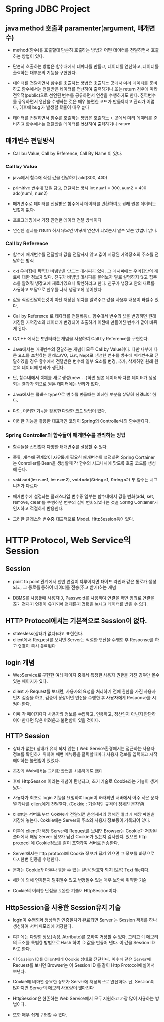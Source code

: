 # Spring JDBC Project

## java method 호출과 paramenter(argument, 매개변수)
* method(함수)를 호출할대 단순히 호출하는 방법과 어떤 데이터를 전달하면서 호출하는 방법이 있다.

* 단순히 호출하는 방법은 함수내에서 데이터를 만들고, 데이터를 연산하고, 데이터를 출력하는 대부분의
	기능을 구현한다.

* 데이터를 전달하면서 함수를 호출하는 방법은 호출하는 곳에서 미리 데이터를 준비하고 함수에서는 전달받은
	데이터를 연산하여 출력하거나 또는 return
	경우에 따라 전역적(public)으로 선언된 변수를 공유하면서 연산을 수행하기도 한다.
	전역변수를 공유하면서 연산을 수행하는 것은 매우 불편한 코드가 만들어지고 관리가 어렵다, 이후에 
	bug 가 발생할 확률이 매우 높다
	
* 데이터를 전달하면서 함수를 호출하는 방법은 호출하느 ㄴ곳에서 미리 데이터를 준비하고 함수에서는
	전달받은 데이터를 연산하여 출력하거나 return 
	
## 매개변수 전달방식
* Call bu Value, Call by Reference, Call By Name 이 있다.

### Call by Value
* java에서 함수에 직접 값을 전달하기 
	add(300, 400)
	
* primitive 변수에 값을 담고, 전달하는 방식
	int num1 = 300, num2 = 400
	add(num1, num2)
	
* 매개변수로 데이터를 전달받은 함수에서 데이터를 변환하여도 원래 원본 데이터는 변함이 없다.

* 프로그래밍에서 가장 안전한 데이터 전달 방식이다.
* 연산된 결과를 return 하지 않으면 어떻게 연산이 되었는지 알수 있는 방법이 없다.
	
### Call by Reference
* 함수에 매개변수를 전달할때 값을 전달하지 않고 값이 저장된 기억장소의 주소를 전달하는 방식

* ex) 우리집에 독특한 비빔밥을 만드는 레시피가 있다. 그 레시피에는 우리집만의 재료에 대한 
	정보가 있다. 친구가 비빔밥 레시피를 물어보자 말로 설명하지 않고 집주소를 알려줘 냉장고에 
	재료가있으니 확인하라고 한다.
	친구가 냉장고 안의 재료를 사용하고 보답으로 한우를 사서 냉장고에 넣어놨다.

* 값을 직접전달하는것이 아닌 저장된 위치를 알려주고 값을 사용후 내용이 바뀔수 있다.

* Call by Reference 로 데이터를 전달바등ㄴ 함수에서 변수의 값을 변경하면 원래 저장된 기억장소의
	데이터가 변경되어 호출하기 이전에 만들어진 변수가 값이 바뀌게 된다.
	
* C/C++ 에서는 포인터라는 개념을 사용하여 Call by Reference를 구현한다.

* Java에서는 매개변수의 전달하는 개념이 모두 Call by Value이다. 다만 내부에 다른 요소를 포함하는
	클래스(VO, List, Map)로 생성한 변수를 함수에 매개변수로 전달하였을 경우 함수에서 전달받은
	변수의 일부 요소를 변경, 추가, 삭제하면 원래 원본의 데이터에 변화가 생긴다.
	
* 단, 함수내에서 객체를 새로 생성(new ... )하면 원본 데이터와 다른 데이터가 생성되는 결과가 되므로
	원본 데이터에는 변화가 없다.
	
* Java에서는 클래스 type으로 변수를 만들때는 이러한 부분을 상당히 신경써야 한다.

* 다만, 이러한 기능을 활용한 다양한 코드 방법이 있다.

* 이러한 기능을 활용한 대표적인 코딩이 Spring의 Controller내의 함수들이다.

### Spring Controller의 함수들이 매개변수를 관리하는 방법
* 함수들을 선언할때 다양한 매개변수를 설정할 수 있다.
* 종류, 개수에 관계없이 자유롭게 필요한 매개변수를 설정하면 Spring Container 는 Conroller를 Bean을 
	생성할때 각 함수의 시그니처에 맞도록 호출 코드를 생성해 둔다.
		
* void add(int num1, int num2), void add(String s1, String s2) 두 함수는 시그니처가 다르다

* 매개변수에 설정되는 클래스타입 변수중 일부는 함수내에서 값을 변화(add, set, remove, clear)를 수행하면
	변수의 값이 변화되었다는 것을 Spring Container가 인지하고 적절하게 반응한다.

* 그러한 클래스형 변수중 대표적으로 Model, HttpSession등이 있다.

# HTTP Protocol, Web Service의 Session

## Session
* point to point 관계에서 한번 연결이 이루어지면 파이프 라인과 같은 통로가 생성되고, 그 통로를 통하여 
	데이터를 전송(주고 받기)하는 개념
	
* DBMS를 사용할때 사용자ID, Password를 사용하여 연결을 하면 임의로 연결을 끊기 전까지 연결이 유지되어 
	언제든지 명령을 보내고 데이터를 받을 수 있다.
	
## HTTP Protocol에서는 기본적으로 Session이 없다.
* statesless(상태가 없다)라고 표현한다.
* client에서 Request를 보내면 Server는 적절한 연산을 수행한 후 Response를 하고 연결이 즉시 종료된다.

## login 개념
* WebService로 구현한 여러 페이지 중에서 특정한 사용자 권한을 가진 경우만 볼수 있는 페이지가 있다.
* client 가 Request를 보내면, 사용자의 요청을 처리하기 전에 권한을 가진 사용자 인지 검증을 하고,
	검증이 정상이면 연산을 수행한 후 사용자에게 Response를 시켜야 한다.
	
* 이때 각 페이지마다 사용자의 정보를 수집하고, 인증하고, 정산인지 아닌지 판단하여야 한다면 많은 어려움과 불편함이 있을 것이다.

## HTTP Session
* 상태가 없는( 상태가 유지 되지 않는 ) Web Service환경에서는 접근하는 사용자 정보를 확인하기 위하여 매번 메뉴등을 클릭할때마다
	사용자 정보를 입력하고 시작해야하는 불편함이 있었다.
	
* 초창기 Web에서는 그러한 방법을 사용하기도 했다.

* 후에 HttpSession 이라는 개념이 탄생되고, 초기 기술로 Cookie라는 기술이 생겨났다.

* 사용자가 최초로 login 기능을 요청하여 login이 허라되면 서버에서 아주 작은 문자열 하나를 client에게 전달한다.
	(Cokkie : 기술적인 규격이 정해진 문자열)
	
* client는 서버로 부터 Cokkie가 전달되면 운영체제의 정해진 폴더에 해당 파일을 저장해 놓는다.
	Cokkie에는 Server의 주소와 사용자 정보등이 기록되어 있다.

* 이후에 client가 해당 Server에 Request를 보내면 Browser는 Cookie가 저장된 폴더에서 해당 Server 정보가 담긴 Cookie가 있는지 검사한다.
	있으면 http protocol 에 Cookie정보를 같이 포함하여 서버로 전송한다.
	
* Server에서는 http protocol에 Cookie 정보가 담겨 있으면 그 정보를 바탕으로 다시한번 인증을 수행한다.

* 문제는 Cookie가 아무나 읽을 수 있는 일반( 암호화 되지 않은) Text file이다.

* 해커에 의해 언제든지 탈취될수 있고 변형될수 있는 매우 보안에 취약한 기술

* Cookie의 이러한 단점을 보완한 기술이 HttpSession이다.

## HttpSession을 사용한 Session유지 기술
* login이 수행되어 정상적인 인증절차가 완료되면 Server 는 Session 객체를 하나 생성하여 서버 메모리에 저장한다.

* 여기에는 다양한 정보(속성, Atrribute)를 포하여 저장할 수 있다.
	그리고 이 메모리의 주소를 특별한 방법으로 Hash 하여 ID 값을 만들어 낸다. 이 값을 Session ID 라고 한다.
	
* 이 Session ID를 Client에게 Cookie 형태로 전달한다.
	이후에 같은 Server에 Request를 보내면 Browser는 이 Session ID 를 같이 Http Protocol에 실어서 보낸다.
	
* Cookie에 비하면 중요한 정보가 Server에 저장되므로 안전하다. 단, Session이 많아지면 Server의 메모리 사용량이 많아진다
	
* HttpSession은 현존하는 Web Service에서 모두 지원하고 가장 많이 사용하는 방법이다.

* 또한 매우 쉽게 구현할 수 있다.
	
	
	
	
	

